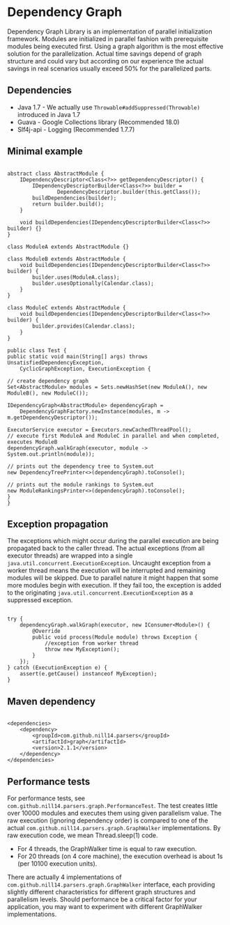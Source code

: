Dependency Graph
================

Dependency Graph Library is an implementation of parallel initialization framework.
Modules are initialized in parallel fashion with prerequisite modules being executed first.
Using a graph algorithm is the most effective solution for the parallelization.
Actual time savings depend of graph structure and could vary
but according on our experience the actual savings in real scenarios usually exceed 50% for the parallelized parts.


Dependencies
------------

 * Java 1.7 - We actually use <code>Throwable#addSuppressed(Throwable)</code> introduced in Java 1.7
 * Guava - Google Collections library (Recommended 18.0)
 * Slf4j-api - Logging (Recommended 1.7.7)
 

Minimal example
---------------
<pre><code>
abstract class AbstractModule {
	IDependencyDescriptor&lt;Class&lt;?&gt;&gt; getDependencyDescriptor() {
		IDependencyDescriptorBuilder&lt;Class&lt;?&gt;&gt; builder = 
				DependencyDescriptor.builder(this.getClass());
		buildDependencies(builder);
		return builder.build();
	}

	void buildDependencies(IDependencyDescriptorBuilder&lt;Class&lt;?&gt;&gt; builder) {}
}

class ModuleA extends AbstractModule {}

class ModuleB extends AbstractModule {
	void buildDependencies(IDependencyDescriptorBuilder&lt;Class&lt;?&gt;&gt; builder) {
		builder.uses(ModuleA.class);
		builder.usesOptionally(Calendar.class);
	}
}

class ModuleC extends AbstractModule {
	void buildDependencies(IDependencyDescriptorBuilder&lt;Class&lt;?&gt;&gt; builder) {
		builder.provides(Calendar.class);
	}
}

public class Test {
public static void main(String[] args) throws UnsatisfiedDependencyException, 
	CyclicGraphException, ExecutionException {
	
// create dependency graph
Set&lt;AbstractModule&gt; modules = Sets.newHashSet(new ModuleA(), new ModuleB(), new ModuleC());

IDependencyGraph&lt;AbstractModule&gt; dependencyGraph = 
	DependencyGraphFactory.newInstance(modules, m -&gt; m.getDependencyDescriptor());

ExecutorService executor = Executors.newCachedThreadPool();
// execute first ModuleA and ModuleC in parallel and when completed, executes ModuleB
dependencyGraph.walkGraph(executor, module -&gt; System.out.println(module));

// prints out the dependency tree to System.out
new DependencyTreePrinter&lt;&gt;(dependencyGraph).toConsole();

// prints out the module rankings to System.out
new ModuleRankingsPrinter&lt;&gt;(dependencyGraph).toConsole();
}
}
</code></pre>

Exception propagation
---------------------

The exceptions which might occur during the parallel execution are being propagated back to the caller thread.
The actual exceptions (from all executor threads) are wrapped into a single `java.util.concurrent.ExecutionException`.
Uncaught exception from a worker thread means the execution will be interrupted and remaining modules will be skipped.
Due to parallel nature it might happen that some more modules begin with execution. If they fail too, 
the exception is added to the originating `java.util.concurrent.ExecutionException` as a suppressed exception.

<pre><code>
try {
	dependencyGraph.walkGraph(executor, new IConsumer&lt;Module&gt;() {
		@Override
		public void process(Module module) throws Exception {
			//exception from worker thread	
			throw new MyException();
		}
	});
} catch (ExecutionException e) {
	assert(e.getCause() instanceof MyException);
}	
</code></pre>


Maven dependency
---------------

<pre><code>
&lt;dependencies&gt;
	&lt;dependency&gt;
		&lt;groupId&gt;com.github.nill14.parsers&lt;/groupId&gt;
		&lt;artifactId&gt;graph&lt;/artifactId&gt;
		&lt;version&gt;2.1.1&lt;/version&gt;
	&lt;/dependency&gt;
&lt;/dependencies&gt;
</code></pre>


Performance tests
-----------------
For performance tests, see `com.github.nill14.parsers.graph.PerformanceTest`.
The test creates little over 10000 modules and executes them using given parallelism value. 
The raw execution (ignoring dependency order) is compared to one of the actual 
`com.github.nill14.parsers.graph.GraphWalker` implementations. By raw execution code, we mean Thread.sleep(1) code.

 * For 4 threads, the GraphWalker time is equal to raw execution.
 * For 20 threads (on 4 core machine), the execution overhead is about 1s (per 10100 execution units).
 
There are actually 4 implementations of `com.github.nill14.parsers.graph.GraphWalker` interface, 
each providing slightly different characteristics for different graph structures and parallelism levels.
Should performance be a critical factor for your application, you may want to experiment with different GraphWalker implementations.   

 